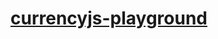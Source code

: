 [currencyjs-playground](https://dirkarnez.github.io/currencyjs-playground/)
===========================================================================
